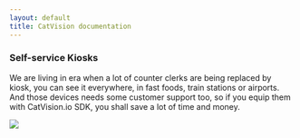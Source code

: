 ```yaml
---
layout: default
title: CatVision documentation
---
```


### Self-service Kiosks

We are living in era when a lot of counter clerks are being replaced by kiosk, you can see it everywhere, in fast foods, train stations or airports. And those devices needs some customer support too, so if you equip them with CatVision.io SDK, you shall save a lot of time and money.

![]({{site.baseurl}}/catvision/assets/images/cvio_example_kiosk.jpg)

